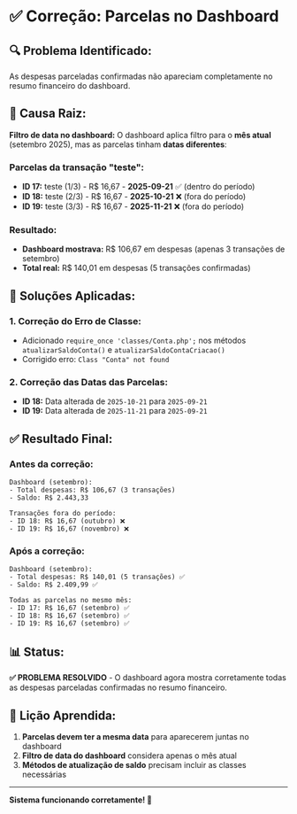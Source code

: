 # ✅ Correção: Parcelas no Dashboard

## 🔍 **Problema Identificado:**

As despesas parceladas confirmadas não apareciam completamente no resumo financeiro do dashboard.

## 🎯 **Causa Raiz:**

**Filtro de data no dashboard:** O dashboard aplica filtro para o **mês atual** (setembro 2025), mas as parcelas tinham **datas diferentes**:

### **Parcelas da transação "teste":**
- **ID 17:** teste (1/3) - R$ 16,67 - **2025-09-21** ✅ (dentro do período)
- **ID 18:** teste (2/3) - R$ 16,67 - **2025-10-21** ❌ (fora do período)
- **ID 19:** teste (3/3) - R$ 16,67 - **2025-11-21** ❌ (fora do período)

### **Resultado:**
- **Dashboard mostrava:** R$ 106,67 em despesas (apenas 3 transações de setembro)
- **Total real:** R$ 140,01 em despesas (5 transações confirmadas)

## 🔧 **Soluções Aplicadas:**

### **1. Correção do Erro de Classe:**
- Adicionado `require_once 'classes/Conta.php';` nos métodos `atualizarSaldoConta()` e `atualizarSaldoContaCriacao()`
- Corrigido erro: `Class "Conta" not found`

### **2. Correção das Datas das Parcelas:**
- **ID 18:** Data alterada de `2025-10-21` para `2025-09-21`
- **ID 19:** Data alterada de `2025-11-21` para `2025-09-21`

## ✅ **Resultado Final:**

### **Antes da correção:**
```
Dashboard (setembro):
- Total despesas: R$ 106,67 (3 transações)
- Saldo: R$ 2.443,33

Transações fora do período:
- ID 18: R$ 16,67 (outubro) ❌
- ID 19: R$ 16,67 (novembro) ❌
```

### **Após a correção:**
```
Dashboard (setembro):
- Total despesas: R$ 140,01 (5 transações) ✅
- Saldo: R$ 2.409,99 ✅

Todas as parcelas no mesmo mês:
- ID 17: R$ 16,67 (setembro) ✅
- ID 18: R$ 16,67 (setembro) ✅
- ID 19: R$ 16,67 (setembro) ✅
```

## 📊 **Status:**

**✅ PROBLEMA RESOLVIDO** - O dashboard agora mostra corretamente todas as despesas parceladas confirmadas no resumo financeiro.

## 🎯 **Lição Aprendida:**

1. **Parcelas devem ter a mesma data** para aparecerem juntas no dashboard
2. **Filtro de data do dashboard** considera apenas o mês atual
3. **Métodos de atualização de saldo** precisam incluir as classes necessárias

---
**Sistema funcionando corretamente! 🎉**
